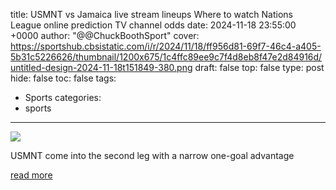 title: USMNT vs Jamaica live stream lineups Where to watch Nations League online prediction TV channel odds
date: 2024-11-18 23:55:00 +0000
author: "@@ChuckBoothSport"
cover: https://sportshub.cbsistatic.com/i/r/2024/11/18/ff956d81-69f7-46c4-a405-5b31c5226626/thumbnail/1200x675/1c4ffc89ee9c7f4d8eb8f47e2d84916d/untitled-design-2024-11-18t151849-380.png
draft: false
top: false
type: post
hide: false
toc: false
tags:
  - Sports
categories:
  - sports
---

![](https://sportshub.cbsistatic.com/i/r/2024/11/18/ff956d81-69f7-46c4-a405-5b31c5226626/thumbnail/1200x675/1c4ffc89ee9c7f4d8eb8f47e2d84916d/untitled-design-2024-11-18t151849-380.png)

USMNT come into the second leg with a narrow one-goal advantage

[read more](https://www.cbssports.com/soccer/news/usmnt-vs-jamaica-live-stream-lineups-where-to-watch-nations-league-online-prediction-tv-channel-odds/)
